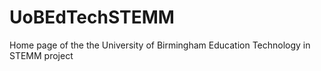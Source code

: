 # UoBEdTechSTEMM
Home page of the the University of Birmingham Education Technology in STEMM project
